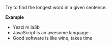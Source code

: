 Try to find the longest word in a given sentence.

**Example**

- Yezzi m la3b
- JavaScript is an awesome language
- Good software is like wine, takes time
